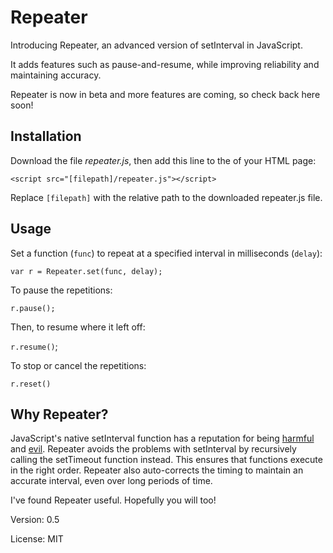 # Repeater

Introducing Repeater, an advanced version of setInterval in JavaScript. 

It adds features such as pause-and-resume, while improving reliability and maintaining accuracy.

Repeater is now in beta and more features are coming, so check back here soon!

## Installation

Download the file *repeater.js*, then add this line to the <head> of your HTML page:

`<script src="[filepath]/repeater.js"></script>`

Replace `[filepath]` with the relative path to the downloaded repeater.js file.

## Usage

Set a function (`func`) to repeat at a specified interval in milliseconds (`delay`):

`var r = Repeater.set(func, delay);`

To pause the repetitions:

`r.pause();`

Then, to resume where it left off:

`r.resume()`;

To stop or cancel the repetitions:

`r.reset()`

## Why Repeater?

JavaScript's native setInterval function has a reputation for being [harmful](http://zetafleet.com/blog/why-i-consider-setinterval-harmful) and [evil](www.thecodeship.com/web-development/alternative-to-javascript-evil-setinterval). Repeater avoids the problems with setInterval by recursively calling the setTimeout function instead. This ensures that functions execute in the right order. Repeater also auto-corrects the timing to maintain an accurate interval, even over long periods of time.

I've found Repeater useful. Hopefully you will too!

Version: 0.5

License: MIT